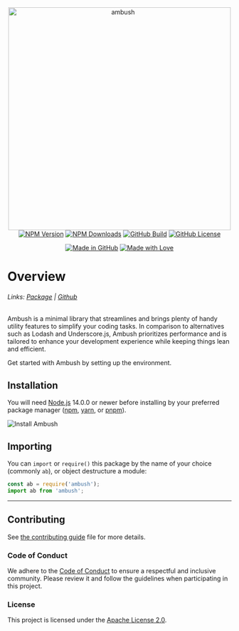 <div align="center">
    <a href="https://npmjs.com/package/ambush">
        <img src="https://svgshare.com/i/yg_.svg" width="500" alt="ambush" />
    </a>
    <a href="https://www.npmjs.com/package/ambush"><img src="https://img.shields.io/npm/v/ambush" alt="NPM Version"></a>
    <a href="https://www.npmjs.com/package/ambush"><img src="https://img.shields.io/npm/dt/ambush" alt="NPM Downloads"></a>
    <a href="https://github.com/ambushjs/ambush/actions/build.yml"><img src="https://img.shields.io/github/actions/workflow/status/ambushjs/ambush/tests.yml" alt="GitHub Build"></a>
    <a href="https://www.apache.org/licenses/LICENSE-2.0"><img src="https://img.shields.io/github/license/ambushjs/ambush" alt="GitHub License"></a>
    <p>
        <a href="https://github.com/ambushjs/ambush"><img src="https://img.shields.io/badge/Made%20in-GitHub-2e2e2e.svg?style=for-the-badge&logo=github" alt="Made in GitHub"></a>
        <a href="https://github.com/ambushjs/ambush"><img src="https://img.shields.io/badge/Made%20with-%E2%9D%A4-red?style=for-the-badge" alt="Made with Love"></a>
    </p>
</div>

# Overview

###### Links: [Package][package] | [Github][github]

Ambush is a minimal library that streamlines and brings plenty of handy utility features to simplify your coding tasks. In comparison to alternatives such as Lodash and Underscore.js, Ambush prioritizes performance and is tailored to enhance your development experience while keeping things lean and efficient.

Get started with Ambush by setting up the environment.

## Installation

You will need [Node.js][nodejs] 14.0.0 or newer before installing by your preferred package manager ([npm][npm], [yarn][yarn], or [pnpm][pnpm]).

![Install Ambush](https://nodei.co/npm/ambush.png?mini=true)

## Importing

You can `import` or `require()` this package by the name of your choice (commonly `ab`), or object destructure a module:

```js
const ab = require('ambush');
import ab from 'ambush';
```

<!-- See the full documentation [here][website] -->

---

## Contributing

See [the contributing guide][contributing] file for more details.

### Code of Conduct

We adhere to the [Code of Conduct](CODE_OF_CONDUCT.md) to ensure a respectful and inclusive community. Please review it and follow the guidelines when participating in this project.

### License

This project is licensed under the [Apache License 2.0][license].

[package]: https://npmjs.com/package/ambush
[github]: https://github.com/ambushjs/ambush
[nodejs]: https://nodejs.org
[npm]: https://npmjs.com
[yarn]: https://yarnpkg.com
[pnpm]: https://pnpm.io
[website]: https://ambush.js.org
[contributing]: https://github.com/ambushjs/ambush/tree/main/CONTRIBUTING.md
[license]: https://apache.org/licenses/LICENSE-2.0
